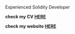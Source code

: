 Experienced Solidity Developer

**check my CV [HERE](https://github.com/solenemep/solenemep/blob/main/CV.pdf)**

**check my website [HERE](https://solenepettier.netlify.app/)**
